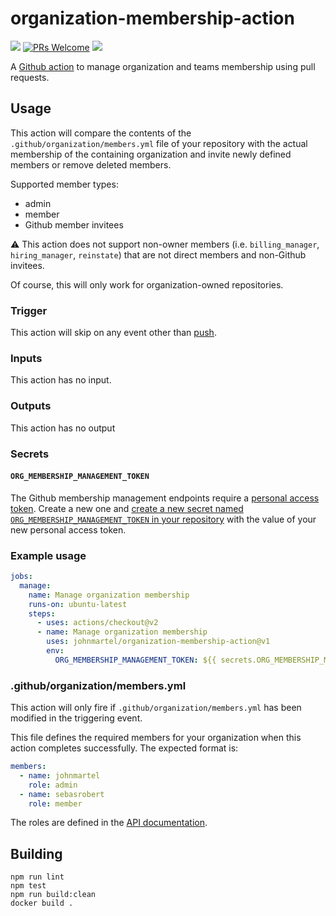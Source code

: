 # organization-membership-action

[![](https://github.com/johnmartel/organization-membership-action/workflows/Build%20and%20test/badge.svg)](https://github.com/johnmartel/organization-membership-action/actions?query=workflow%3A%22Build+and+test%22)
[![PRs Welcome](https://img.shields.io/badge/PRs-welcome-brightgreen.svg?style=flat-square)](http://makeapullrequest.com)
[![](https://api.dependabot.com/badges/status?host=github&repo=johnmartel/organization-membership-action)](https://dependabot.com)

A [Github action](https://github.com/features/actions) to manage organization and teams membership using pull requests.


## Usage

This action will compare the contents of the `.github/organization/members.yml` file of your repository with the actual
membership of the containing organization and invite newly defined members or remove deleted members.

Supported member types:
- admin
- member
- Github member invitees

:warning: This action does not support non-owner members (i.e. `billing_manager`, `hiring_manager`, `reinstate`) that are not
direct members and non-Github invitees.

Of course, this will only work for organization-owned repositories.

### Trigger

This action will skip on any event other than [push](https://help.github.com/en/actions/reference/events-that-trigger-workflows#push-event-push).

### Inputs

This action has no input.

### Outputs

This action has no output

### Secrets

#### `ORG_MEMBERSHIP_MANAGEMENT_TOKEN`
The Github membership management endpoints require a [personal access token](https://help.github.com/en/articles/creating-a-personal-access-token-for-the-command-line).
Create a new one and [create a new secret named `ORG_MEMBERSHIP_MANAGEMENT_TOKEN` in your repository](https://help.github.com/en/github/automating-your-workflow-with-github-actions/creating-and-using-encrypted-secrets)
with the value of your new personal access token.

### Example usage

```yaml
jobs:
  manage:
    name: Manage organization membership
    runs-on: ubuntu-latest
    steps:
      - uses: actions/checkout@v2
      - name: Manage organization membership
        uses: johnmartel/organization-membership-action@v1
        env:
          ORG_MEMBERSHIP_MANAGEMENT_TOKEN: ${{ secrets.ORG_MEMBERSHIP_MANAGEMENT_TOKEN }}
```

### .github/organization/members.yml

This action will only fire if `.github/organization/members.yml` has been modified in the triggering event.

This file defines the required members for your organization when this action completes successfully. The expected
format is:

```yaml
members:
  - name: johnmartel
    role: admin
  - name: sebasrobert
    role: member
```

The roles are defined in the [API documentation](https://developer.github.com/v3/orgs/members/#parameters-1).

## Building

```shell script
npm run lint
npm test
npm run build:clean
docker build .
```
